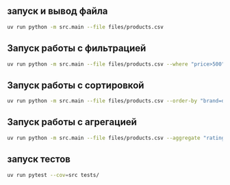 ##

## запуск и вывод файла
```bash
uv run python -m src.main --file files/products.csv
```
## Запуск работы с фильтрацией
```bash
uv run python -m src.main --file files/products.csv --where "price>500"
```
## Запуск работы с сортировкой
```bash
uv run python -m src.main --file files/products.csv --order-by "brand=desc"
```

## Запуск работы с агрегацией
```bash
uv run python -m src.main --file files/products.csv --aggregate "rating=avg"
```

## запуск тестов
```bash
uv run pytest --cov=src tests/
```

